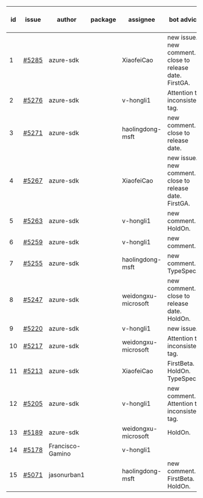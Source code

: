 | id | issue | author | package | assignee | bot advice | created date of issue | target release date | date from target |
| ------ | ------ | ------ | ------ | ------ | ------ | ------ | ------ | :-----: |
| 1 | [#5285](https://github.com/Azure/sdk-release-request/issues/5285) | azure-sdk |  | XiaofeiCao | new issue. new comment. close to release date. FirstGA. | 06-21 | 06-28 | 2 |
| 2 | [#5276](https://github.com/Azure/sdk-release-request/issues/5276) | azure-sdk |  | v-hongli1 | Attention to inconsistent tag. | 06-14 | 07-26 |  |
| 3 | [#5271](https://github.com/Azure/sdk-release-request/issues/5271) | azure-sdk |  | haolingdong-msft | new comment. close to release date. | 06-11 | 06-28 | 2 |
| 4 | [#5267](https://github.com/Azure/sdk-release-request/issues/5267) | azure-sdk |  | XiaofeiCao | new issue. new comment. close to release date. FirstGA. | 06-11 | 06-24 | -1 |
| 5 | [#5263](https://github.com/Azure/sdk-release-request/issues/5263) | azure-sdk |  | v-hongli1 | new comment. HoldOn. | 06-11 | 06-21 |  |
| 6 | [#5259](https://github.com/Azure/sdk-release-request/issues/5259) | azure-sdk |  | v-hongli1 | new comment. | 06-06 | 06-21 |  |
| 7 | [#5255](https://github.com/Azure/sdk-release-request/issues/5255) | azure-sdk |  | haolingdong-msft | new comment. TypeSpec. | 06-05 | 06-21 |  |
| 8 | [#5247](https://github.com/Azure/sdk-release-request/issues/5247) | azure-sdk |  | weidongxu-microsoft | new comment. close to release date. HoldOn. | 06-05 | 06-27 | 1 |
| 9 | [#5220](https://github.com/Azure/sdk-release-request/issues/5220) | azure-sdk |  | v-hongli1 | new issue. | 05-22 | 06-21 |  |
| 10 | [#5217](https://github.com/Azure/sdk-release-request/issues/5217) | azure-sdk |  | weidongxu-microsoft | Attention to inconsistent tag. | 05-21 | 06-21 |  |
| 11 | [#5213](https://github.com/Azure/sdk-release-request/issues/5213) | azure-sdk |  | XiaofeiCao | FirstBeta. HoldOn. TypeSpec. | 05-21 | 06-21 |  |
| 12 | [#5205](https://github.com/Azure/sdk-release-request/issues/5205) | azure-sdk |  | v-hongli1 | new comment. Attention to inconsistent tag. | 05-15 | 06-21 |  |
| 13 | [#5189](https://github.com/Azure/sdk-release-request/issues/5189) | azure-sdk |  | weidongxu-microsoft | HoldOn. | 05-08 | 06-21 |  |
| 14 | [#5178](https://github.com/Azure/sdk-release-request/issues/5178) | Francisco-Gamino |  | v-hongli1 |  | 05-02 | fail to get. |  |
| 15 | [#5071](https://github.com/Azure/sdk-release-request/issues/5071) | jasonurban1 |  | haolingdong-msft | new comment. FirstBeta. HoldOn. | 03-22 | 05-24 |  |
